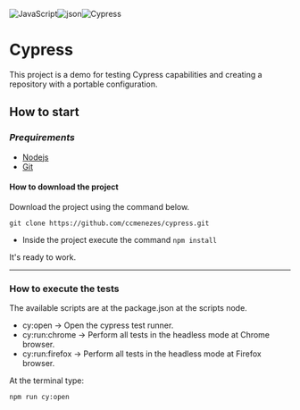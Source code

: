 ![JavaScript](https://img.shields.io/badge/javascript-%23323330.svg?style=for-the-badge&logo=javascript&logoColor=%23F7DF1E)![json](https://img.shields.io/badge/json-5E5C5C?style=for-the-badge&logo=json&logoColor=white)![Cypress](https://img.shields.io/badge/Cypress-17202C?style=for-the-badge&logo=cypress&logoColor=white)

# Cypress
This project is a demo for testing Cypress capabilities and creating a repository with a portable configuration.

## How to start

### _Prequirements_

-   [Nodejs](https://nodejs.org/en/download/package-manager)
-   [Git](https://git-scm.com/downloads/linux)

#### How to download the project
Download the project using the command below.

```
git clone https://github.com/ccmenezes/cypress.git
```

-   Inside the project execute the command `npm install`

It's ready to work.

---

### How to execute the tests

The available scripts are at the package.json at the scripts node.

-   cy:open -> Open the cypress test runner.
-   cy:run:chrome -> Perform all tests in the headless mode at Chrome browser.
-   cy:run:firefox -> Perform all tests in the headless mode at Firefox browser.

At the terminal type:

```
npm run cy:open
```
